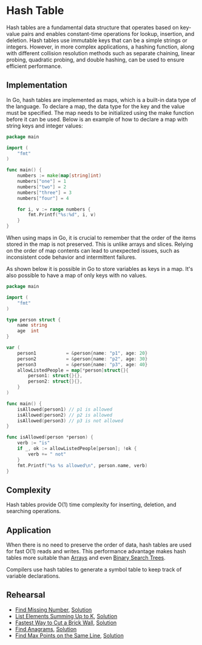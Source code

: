 # Hash Table

Hash tables are a fundamental data structure that operates based on key-value pairs and enables constant-time operations for lookup, insertion, and deletion. Hash tables use immutable keys that can be a simple strings or integers. However, in more complex applications, a hashing function, along with different collision resolution methods such as separate chaining, linear probing, quadratic probing, and double hashing, can be used to ensure efficient performance.

## Implementation

In Go, hash tables are implemented as maps, which is a built-in data type of the language. To declare a map, the data type for the key and the value must be specified. The map needs to be initialized using the make function before it can be used. Below is an example of how to declare a map with string keys and integer values:

```Go
package main

import (
	"fmt"
)

func main() {
	numbers := make(map[string]int)
	numbers["one"] = 1
	numbers["two"] = 2
	numbers["three"] = 3
	numbers["four"] = 4

	for i, v := range numbers {
		fmt.Printf("%s:%d", i, v)
	}
}
```

When using maps in Go, it is crucial to remember that the order of the items stored in the map is not preserved. This is unlike arrays and slices. Relying on the order of map contents can lead to unexpected issues, such as inconsistent code behavior and intermittent failures.

As shown below it is possible in Go to store variables as keys in a map. It's also possible to have a map of only keys with no values.

```Go
package main

import (
	"fmt"
)

type person struct {
	name string
	age  int
}

var (
	person1           = &person{name: "p1", age: 20}
	person2           = &person{name: "p2", age: 30}
	person3           = &person{name: "p3", age: 40}
	allowListedPeople = map[*person]struct{}{
		person1: struct{}{},
		person2: struct{}{},
	}
)

func main() {
	isAllowed(person1) // p1 is allowed
	isAllowed(person2) // p2 is allowed
	isAllowed(person3) // p3 is not allowed
}

func isAllowed(person *person) {
	verb := "is"
	if _, ok := allowListedPeople[person]; !ok {
		verb += " not"
	}
	fmt.Printf("%s %s allowed\n", person.name, verb)
}
```

## Complexity

Hash tables provide O(1) time complexity for inserting, deletion, and searching operations.

## Application

When there is no need to preserve the order of data, hash tables are used for fast O(1) reads and writes. This performance advantage makes hash tables more suitable than [Arrays](../arrays) and even [Binary Search Trees](../tree).

Compilers use hash tables to generate a symbol table to keep track of variable declarations.

## Rehearsal

* [Find Missing Number](missing_number_test.go), [Solution](missing_number.go)
* [List Elements Summing Up to K](sum_up_to_k_test.go), [Solution](sum_up_to_k.go)
* [Fastest Way to Cut a Brick Wall](cut_brick_wall_test.go), [Solution](cut_brick_wall.go)
* [Find Anagrams](find_anagrams_test.go), [Solution](find_anagrams.go)
* [Find Max Points on the Same Line](max_points_on_line_test.go), [Solution](max_points_on_line.go)
